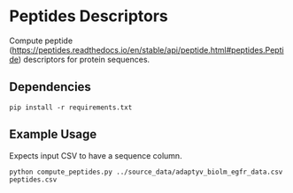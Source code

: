 # Peptides Descriptors

Compute peptide (https://peptides.readthedocs.io/en/stable/api/peptide.html#peptides.Peptide) descriptors for protein sequences.

## Dependencies
```shell
pip install -r requirements.txt
```

## Example Usage
Expects input CSV to have a sequence column.
```shell
python compute_peptides.py ../source_data/adaptyv_biolm_egfr_data.csv peptides.csv
```
